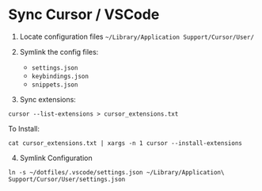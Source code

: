 # Sync Cursor / VSCode

1. Locate configuration files `~/Library/Application Support/Cursor/User/`
2. Symlink the config files:

   - `settings.json`
   - `keybindings.json`
   - `snippets.json`

3. Sync extensions:

```
cursor --list-extensions > cursor_extensions.txt
```

To Install:

```
cat cursor_extensions.txt | xargs -n 1 cursor --install-extensions
```

4. Symlink Configuration

```
ln -s ~/dotfiles/.vscode/settings.json ~/Library/Application\ Support/Cursor/User/settings.json
```
